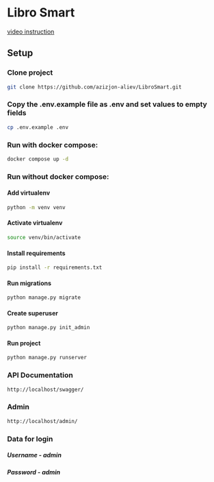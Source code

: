 # Libro Smart

[video instruction](https://www.youtube.com/watch?v=Fx3q4xp_Ey8) 


## Setup

### Clone project

```bash
git clone https://github.com/azizjon-aliev/LibroSmart.git
```

### Copy the .env.example file as .env and set values to empty fields 

```bash 
cp .env.example .env
```

### Run with docker compose:

```bash
docker compose up -d
```

### Run without docker compose:

#### Add virtualenv

```bash
python -m venv venv
```

#### Activate virtualenv

```bash
source venv/bin/activate
```

#### Install requirements

```bash
pip install -r requirements.txt
```

#### Run migrations

```bash
python manage.py migrate
```

#### Create superuser

```bash
python manage.py init_admin
```

#### Run project

```bash
python manage.py runserver
```

### API Documentation

```bash
http://localhost/swagger/
```

### Admin

```bash
http://localhost/admin/
```

### Data for login

##### Username - admin

##### Password - admin

